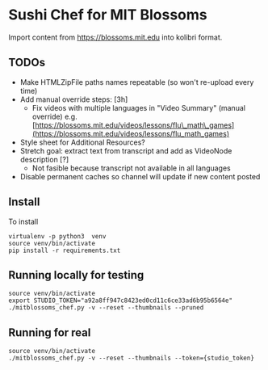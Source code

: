 Sushi Chef for MIT Blossoms
===========================
Import content from https://blossoms.mit.edu into kolibri format.

TODOs
-----

* Make HTMLZipFile paths names repeatable (so won't re-upload every time)
* Add manual override steps: \[3h\]
  * Fix videos with multiple languages in "Video Summary" (manual override)
    e.g. [https://blossoms.mit.edu/videos/lessons/flu\_math\_games](https://blossoms.mit.edu/videos/lessons/flu_math_games)
* Style sheet for Additional Resources?
* Stretch goal: extract text from transcript and add as VideoNode description \[?\]
  * Not fasible because transcript not available in all languages
* Disable permanent caches so channel will update if new content posted



Install
-------
To install

    virtualenv -p python3  venv
    source venv/bin/activate
    pip install -r requirements.txt


Running locally for testing
---------------------------

    source venv/bin/activate
    export STUDIO_TOKEN="a92a8ff947c8423ed0cd11c6ce33ad6b95b6564e"
    ./mitblossoms_chef.py -v --reset --thumbnails --pruned


Running for real
----------------

    source venv/bin/activate
    ./mitblossoms_chef.py -v --reset --thumbnails --token={studio_token}

